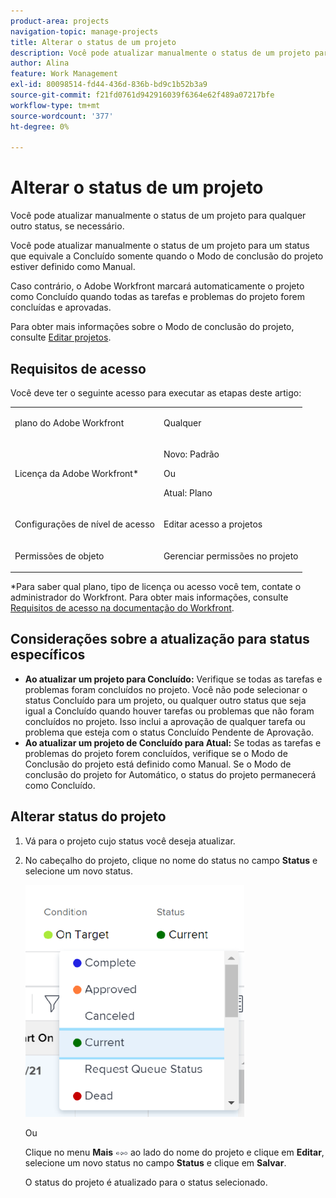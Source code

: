 ```yaml
---
product-area: projects
navigation-topic: manage-projects
title: Alterar o status de um projeto
description: Você pode atualizar manualmente o status de um projeto para qualquer outro status, se necessário. Você pode atualizar manualmente o status de um projeto para um status que equivale a Concluído somente quando o Modo de conclusão do projeto estiver definido como Manual.
author: Alina
feature: Work Management
exl-id: 80098514-fd44-436d-836b-bd9c1b52b3a9
source-git-commit: f21fd0761d942916039f6364e62f489a07217bfe
workflow-type: tm+mt
source-wordcount: '377'
ht-degree: 0%

---
```


# Alterar o status de um projeto

<!--Audited: 02/2024-->

Você pode atualizar manualmente o status de um projeto para qualquer outro status, se necessário.

Você pode atualizar manualmente o status de um projeto para um status que equivale a Concluído somente quando o Modo de conclusão do projeto estiver definido como Manual.

Caso contrário, o Adobe Workfront marcará automaticamente o projeto como Concluído quando todas as tarefas e problemas do projeto forem concluídas e aprovadas.

Para obter mais informações sobre o Modo de conclusão do projeto, consulte [Editar projetos](/help/quicksilver/manage-work/projects/manage-projects/edit-projects.md).

## Requisitos de acesso

Você deve ter o seguinte acesso para executar as etapas deste artigo:

<table style="table-layout:auto"> 
 <col> 
 <col> 
 <tbody> 
  <tr> 
   <td role="rowheader">plano do Adobe Workfront</td> 
   <td> <p>Qualquer</p> </td> 
  </tr> 
  <tr> 
   <td role="rowheader">Licença da Adobe Workfront*</td> 
   <td> <p>Novo: Padrão </p> 
   Ou
   <p>Atual: Plano </p>
   </td> 
  </tr> 
  <tr> 
   <td role="rowheader">Configurações de nível de acesso</td> 
   <td> <p>Editar acesso a projetos</p> </td> 
  </tr> 
  <tr> 
   <td role="rowheader">Permissões de objeto</td> 
   <td> <p>Gerenciar permissões no projeto</p> </td> 
  </tr> 
 </tbody> 
</table>

&#42;Para saber qual plano, tipo de licença ou acesso você tem, contate o administrador do Workfront. Para obter mais informações, consulte [Requisitos de acesso na documentação do Workfront](/help/quicksilver/administration-and-setup/add-users/access-levels-and-object-permissions/access-level-requirements-in-documentation.md).

## Considerações sobre a atualização para status específicos

* **Ao atualizar um projeto para Concluído:** Verifique se todas as tarefas e problemas foram concluídos no projeto. Você não pode selecionar o status Concluído para um projeto, ou qualquer outro status que seja igual a Concluído quando houver tarefas ou problemas que não foram concluídos no projeto. Isso inclui a aprovação de qualquer tarefa ou problema que esteja com o status Concluído Pendente de Aprovação.
* **Ao atualizar um projeto de Concluído para Atual:** Se todas as tarefas e problemas do projeto forem concluídos, verifique se o Modo de Conclusão do projeto está definido como Manual. Se o Modo de conclusão do projeto for Automático, o status do projeto permanecerá como Concluído.

## Alterar status do projeto

1. Vá para o projeto cujo status você deseja atualizar.
1. No cabeçalho do projeto, clique no nome do status no campo **Status** e selecione um novo status.

   ![Alterar status do projeto](assets/change-project-status-in-header-drop-down-nwe-350x371.png)

   Ou

   Clique no menu **Mais** ![Mais menu](assets/qs-more-menu.png) ao lado do nome do projeto e clique em **Editar**, selecione um novo status no campo **Status** e clique em **Salvar**.

   O status do projeto é atualizado para o status selecionado.
